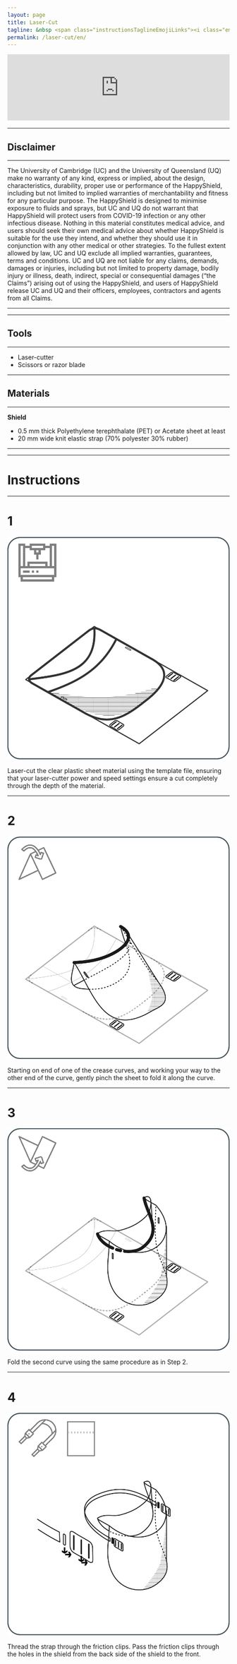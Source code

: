 ```yaml
---
layout: page
title: Laser-Cut 
tagline: &nbsp <span class="instructionsTaglineEmojiLinks"><i class="em em-video_camera" aria-role="presentation" aria-label="VIDEO CAMERA"></i> <a href = "https://github.com/HappyShield/HappyShield/blob/master/Temapltes/LaserCut" ><i class="em em-triangular_ruler" aria-role="presentation" aria-label="TRIANGULAR RULER"></i></a></span>
permalink: /laser-cut/en/
---
```


<script src="https://snapwidget.com/js/snapwidget.js"></script>
<iframe src="https://snapwidget.com/embed/811086" class="snapwidget-widget" allowtransparency="true" frameborder="0" scrolling="no" style="border:none; overflow:hidden;  width:100%; "></iframe>

---

## Disclaimer

---

The University of Cambridge (UC) and the University of Queensland (UQ) make no warranty of any kind, express or implied, about the design, characteristics, durability, proper use or performance of the HappyShield, including but not limited to implied warranties of merchantability and fitness for any particular purpose. The HappyShield is designed to minimise exposure to fluids and sprays, but UC and UQ do not warrant that HappyShield will protect users from COVID-19 infection or any other infectious disease. Nothing in this material constitutes medical advice, and users should seek their own medical advice about whether HappyShield is suitable for the use they intend, and whether they should use it in conjunction with any other medical or other strategies. To the fullest extent allowed by law, UC and UQ exclude all implied warranties, guarantees, terms and conditions. UC and UQ are not liable for any claims, demands, damages or injuries, including but not limited to property damage, bodily injury or illness, death, indirect, special or consequential damages (“the Claims”) arising out of using the HappyShield, and users of HappyShield release UC and UQ and their officers, employees, contractors and agents from all Claims.

---

--- 

## Tools

---

* Laser-cutter
* Scissors or razor blade

---

## Materials

---

**Shield**

* 0.5 mm thick Polyethylene terephthalate (PET) or Acetate sheet at least 
* 20 mm wide knit elastic strap (70% polyester 30% rubber)

---

---

# Instructions

---

# 1

![](./Assets/Output/Steps/01.jpg)

Laser-cut the clear plastic sheet material using the template file, ensuring that your laser-cutter power and speed settings ensure a cut completely through the depth of the material.

---

# 2	

![](./Assets/Output/Steps/02.jpg)

Starting on end of one of the crease curves, and working your way to the other end of the curve, gently pinch the sheet to fold it along the curve. 

--- 

# 3 	

![](./Assets/Output/Steps/03.jpg)

Fold the second curve using the same procedure as in Step 2.

---

# 4	

![](./Assets/Output/Steps/04.jpg)

Thread the strap through the friction clips. Pass the friction clips through the holes in the shield from the back side of the shield to the front.


